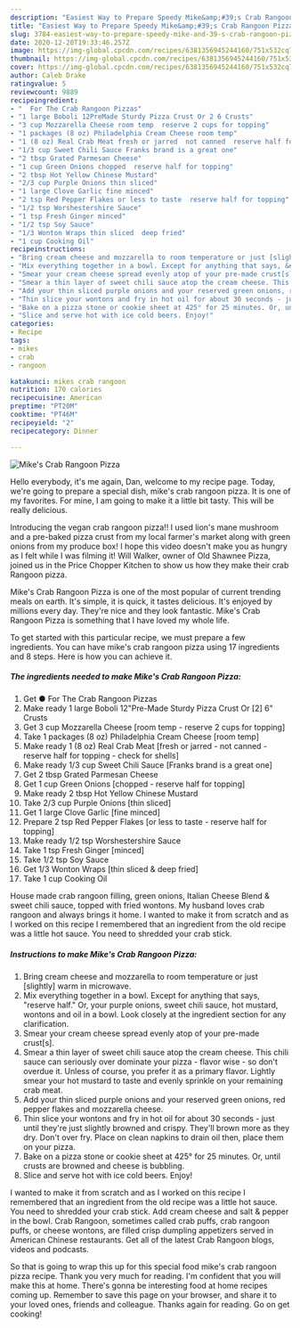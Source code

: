 ```yaml
---
description: "Easiest Way to Prepare Speedy Mike&amp;#39;s Crab Rangoon Pizza"
title: "Easiest Way to Prepare Speedy Mike&amp;#39;s Crab Rangoon Pizza"
slug: 3784-easiest-way-to-prepare-speedy-mike-and-39-s-crab-rangoon-pizza
date: 2020-12-20T19:33:46.257Z
image: https://img-global.cpcdn.com/recipes/6381356945244160/751x532cq70/mikes-crab-rangoon-pizza-recipe-main-photo.jpg
thumbnail: https://img-global.cpcdn.com/recipes/6381356945244160/751x532cq70/mikes-crab-rangoon-pizza-recipe-main-photo.jpg
cover: https://img-global.cpcdn.com/recipes/6381356945244160/751x532cq70/mikes-crab-rangoon-pizza-recipe-main-photo.jpg
author: Caleb Drake
ratingvalue: 5
reviewcount: 9889
recipeingredient:
- "  For The Crab Rangoon Pizzas"
- "1 large Boboli 12PreMade Sturdy Pizza Crust Or 2 6 Crusts"
- "3 cup Mozzarella Cheese room temp  reserve 2 cups for topping"
- "1 packages (8 oz) Philadelphia Cream Cheese room temp"
- "1 (8 oz) Real Crab Meat fresh or jarred  not canned  reserve half for topping  check for shells"
- "1/3 cup Sweet Chili Sauce Franks brand is a great one"
- "2 tbsp Grated Parmesan Cheese"
- "1 cup Green Onions chopped  reserve half for topping"
- "2 tbsp Hot Yellow Chinese Mustard"
- "2/3 cup Purple Onions thin sliced"
- "1 large Clove Garlic fine minced"
- "2 tsp Red Pepper Flakes or less to taste  reserve half for topping"
- "1/2 tsp Worshestershire Sauce"
- "1 tsp Fresh Ginger minced"
- "1/2 tsp Soy Sauce"
- "1/3 Wonton Wraps thin sliced  deep fried"
- "1 cup Cooking Oil"
recipeinstructions:
- "Bring cream cheese and mozzarella to room temperature or just [slightly] warm in microwave."
- "Mix everything together in a bowl. Except for anything that says, &#34;reserve half.&#34; Or, your purple onions, sweet chili sauce, hot mustard, wontons and oil in a bowl. Look closely at the ingredient section for any clarification."
- "Smear your cream cheese spread evenly atop of your pre-made crust[s]."
- "Smear a thin layer of sweet chili sauce atop the cream cheese. This chili sauce can seriously over dominate your pizza - flavor wise - so don&#39;t overdue it. Unless of course, you prefer it as a primary flavor. Lightly smear your hot mustard to taste and evenly sprinkle on your remaining crab meat."
- "Add your thin sliced purple onions and your reserved green onions, red pepper flakes and mozzarella cheese."
- "Thin slice your wontons and fry in hot oil for about 30 seconds - just until they&#39;re just slightly browned and crispy. They&#39;ll brown more as they dry. Don&#39;t over fry. Place on clean napkins to drain oil then, place them on your pizza."
- "Bake on a pizza stone or cookie sheet at 425° for 25 minutes. Or, until crusts are browned and cheese is bubbling."
- "Slice and serve hot with ice cold beers. Enjoy!"
categories:
- Recipe
tags:
- mikes
- crab
- rangoon

katakunci: mikes crab rangoon 
nutrition: 170 calories
recipecuisine: American
preptime: "PT20M"
cooktime: "PT46M"
recipeyield: "2"
recipecategory: Dinner

---
```



![Mike&#39;s Crab Rangoon Pizza](https://img-global.cpcdn.com/recipes/6381356945244160/751x532cq70/mikes-crab-rangoon-pizza-recipe-main-photo.jpg)

Hello everybody, it's me again, Dan, welcome to my recipe page. Today, we're going to prepare a special dish, mike&#39;s crab rangoon pizza. It is one of my favorites. For mine, I am going to make it a little bit tasty. This will be really delicious.

Introducing the vegan crab rangoon pizza!! I used lion&#39;s mane mushroom and a pre-baked pizza crust from my local farmer&#39;s market along with green onions from my produce box! I hope this video doesn&#39;t make you as hungry as I felt while I was filming it! Will Walker, owner of Old Shawnee Pizza, joined us in the Price Chopper Kitchen to show us how they make their crab Rangoon pizza.

Mike&#39;s Crab Rangoon Pizza is one of the most popular of current trending meals on earth. It's simple, it is quick, it tastes delicious. It's enjoyed by millions every day. They're nice and they look fantastic. Mike&#39;s Crab Rangoon Pizza is something that I have loved my whole life.


To get started with this particular recipe, we must prepare a few ingredients. You can have mike&#39;s crab rangoon pizza using 17 ingredients and 8 steps. Here is how you can achieve it.

<!--inarticleads1-->

##### The ingredients needed to make Mike&#39;s Crab Rangoon Pizza:

1. Get  ● For The Crab Rangoon Pizzas
1. Make ready 1 large Boboli 12&#34;Pre-Made Sturdy Pizza Crust Or [2] 6&#34; Crusts
1. Get 3 cup Mozzarella Cheese [room temp - reserve 2 cups for topping]
1. Take 1 packages (8 oz) Philadelphia Cream Cheese [room temp]
1. Make ready 1 (8 oz) Real Crab Meat [fresh or jarred - not canned - reserve half for topping - check for shells]
1. Make ready 1/3 cup Sweet Chili Sauce [Franks brand is a great one]
1. Get 2 tbsp Grated Parmesan Cheese
1. Get 1 cup Green Onions [chopped - reserve half for topping]
1. Make ready 2 tbsp Hot Yellow Chinese Mustard
1. Take 2/3 cup Purple Onions [thin sliced]
1. Get 1 large Clove Garlic [fine minced]
1. Prepare 2 tsp Red Pepper Flakes [or less to taste - reserve half for topping]
1. Make ready 1/2 tsp Worshestershire Sauce
1. Take 1 tsp Fresh Ginger [minced]
1. Take 1/2 tsp Soy Sauce
1. Get 1/3 Wonton Wraps [thin sliced &amp; deep fried]
1. Take 1 cup Cooking Oil


House made crab rangoon filling, green onions, Italian Cheese Blend &amp; sweet chili sauce, topped with fried wontons. My husband loves crab rangoon and always brings it home. I wanted to make it from scratch and as I worked on this recipe I remembered that an ingredient from the old recipe was a little hot sauce. You need to shredded your crab stick. 

<!--inarticleads2-->

##### Instructions to make Mike&#39;s Crab Rangoon Pizza:

1. Bring cream cheese and mozzarella to room temperature or just [slightly] warm in microwave.
1. Mix everything together in a bowl. Except for anything that says, &#34;reserve half.&#34; Or, your purple onions, sweet chili sauce, hot mustard, wontons and oil in a bowl. Look closely at the ingredient section for any clarification.
1. Smear your cream cheese spread evenly atop of your pre-made crust[s].
1. Smear a thin layer of sweet chili sauce atop the cream cheese. This chili sauce can seriously over dominate your pizza - flavor wise - so don&#39;t overdue it. Unless of course, you prefer it as a primary flavor. Lightly smear your hot mustard to taste and evenly sprinkle on your remaining crab meat.
1. Add your thin sliced purple onions and your reserved green onions, red pepper flakes and mozzarella cheese.
1. Thin slice your wontons and fry in hot oil for about 30 seconds - just until they&#39;re just slightly browned and crispy. They&#39;ll brown more as they dry. Don&#39;t over fry. Place on clean napkins to drain oil then, place them on your pizza.
1. Bake on a pizza stone or cookie sheet at 425° for 25 minutes. Or, until crusts are browned and cheese is bubbling.
1. Slice and serve hot with ice cold beers. Enjoy!


I wanted to make it from scratch and as I worked on this recipe I remembered that an ingredient from the old recipe was a little hot sauce. You need to shredded your crab stick. Add cream cheese and salt &amp; pepper in the bowl. Crab Rangoon, sometimes called crab puffs, crab rangoon puffs, or cheese wontons, are filled crisp dumpling appetizers served in American Chinese restaurants. Get all of the latest Crab Rangoon blogs, videos and podcasts. 

So that is going to wrap this up for this special food mike&#39;s crab rangoon pizza recipe. Thank you very much for reading. I'm confident that you will make this at home. There's gonna be interesting food at home recipes coming up. Remember to save this page on your browser, and share it to your loved ones, friends and colleague. Thanks again for reading. Go on get cooking!

